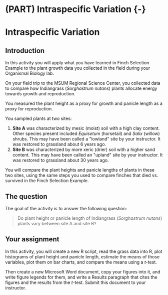 # (PART) Intraspecific Variation {-}

# Intraspecific Variation

## Introduction

In this activity you will apply what you have learned in Finch Selection Example to the plant growth data you collected in the field during your Organismal Biology lab.

On your field trip to the MSUM Regional Science Center, you collected data to compare how Indiangrass (*Sorghastrum nutans*) plants allocate energy towards growth and reproduction. 

You measured the plant height as a proxy for growth and panicle length as a proxy for reproduction.

You sampled plants at two sites: 

1. **Site A** was characterized by mesic (moist) soil with a high clay content. Other species present included *Equisetum* (horsetail) and *Salix* (willow) shrubs. This may have been called a "lowland" site by your instructor. It was restored to grassland about 6 years ago.
2. **Site B** was characterized by more xeric (drier) soil with a higher sand content. This may have been called an "upland" site by your instructor. It was restored to grassland about 30 years ago.

You will compare the plant heights and panicle lengths of plants in these two sites, using the same steps you used to compare finches that died vs. survived in the Finch Selection Example.

## The question

The goal of the activity is to answer the following question:

<blockquote class="text-success">Do plant height or panicle length of Indiangrass (<i>Sorghastrum nutans</i>) plants vary between site A and site B?</blockquote>

## Your assignment

In this activity, you will create a new R script, read the grass data into R, plot histograms of plant height and panicle length, estimate the means of those variables, plot them on bar charts, and compare the means using a *t*-test.

Then create a new Microsoft Word document, copy your figures into it, and write figure legends for them, and write a Results paragraph that cites the figures and the results from the *t*-test. Submit this document to your instructor.
